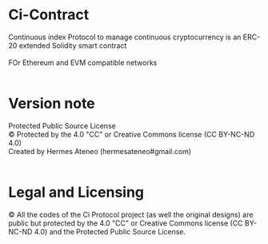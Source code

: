 # Ci-Contract

Continuous index Protocol to manage continuous cryptocurrency is an ERC-20 extended Solidity smart contract<br /><br />
FOr Ethereum and EVM compatible networks <br /><br />

# Version note

<PPS/> Protected Public Source License<br />
© Protected by the 4.0 "CC" or Creative Commons license (CC BY-NC-ND 4.0)<br />
Created by Hermes Ateneo (hermesateneo#gmail.com)<br /><br />



# Legal and Licensing


© All the codes of the Ci Protocol project (as well the original designs) are public but protected by the  4.0 "CC" or Creative Commons license (CC BY-NC-ND 4.0) and the <PPS/> Protected Public Source License. <br /><br />
